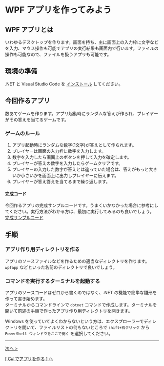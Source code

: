 # WPF アプリを作ってみよう

## WPF アプリとは
いわゆるデスクトップを作ります。画面を持ち、主に画面上の入力枠に文字などを入力、マウス操作も可能でアプリの実行結果も画面内で行います。ファイルの操作も可能なので、ファイルを扱うアプリも可能です。

## 環境の準備

.NET と Visual Studio Code を [インストール](../../textbook/install-sdk.md) してください。

## 今回作るアプリ

数あてゲームを作ります。アプリ起動時にランダムな答えが作られ、プレイヤーがその答えを当てるゲームです。  

### ゲームのルール

1. アプリ起動時にランダムな数字(1文字)が答えとして作られます。
1. プレイヤーは画面の入力枠に数字を入力します。
1. 数字を入力したら画面上のボタンを押して入力を確定します。
1. プレイヤーが答えの数字を入力したらゲームクリアです。
1. プレイヤーの入力した数字が答えとは違っていた場合は、答えがもっと大きいか小さいかを画面上に出力しプレイヤーに伝えます。
1. プレイヤーが答え答えを当てるまで繰り返します。

#### 完成コード

今回作るアプリの完成サンプルコードです。うまくいかなかった場合に参考にしてください。実行方法がわかる方は、最初に実行してみるのも良いでしょう。  
[完成サンプルコード](./src)

## 手順

### アプリ作り用ディレクトリを作る

アプリのソースファイルなどを作るための適当なディレクトリを作ります。  
```wpfapp``` などといった名前のディレクトリで良いでしょう。

### コマンドを実行するターミナルを起動する

アプリのソースコードはゼロから書くのではなく、.NET の機能で簡単な雛形を作って書き始めます。  
ターミナルからコマンドラインで ```dotnet``` コマンドで作成します。ターミナルを開いて前述の手順で作ったアプリ作り用ディレクトリを開きます。  

Windows を使っていてよくわからないという方は、エクスプローラーでディレクトリを開いて、ファイルリストの何もないところで ```shift+右クリック``` から ```PowerShell ウィンドウをここで開く``` を選択してください。  

<hr />

[次へ >](./textbook01.md)  

[[ C# でアプリを作る ] へ](../../textbook/practice.md)
